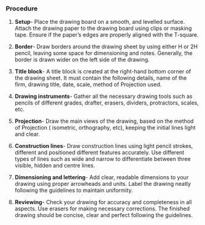 ### Procedure

1. **Setup**-  Place the drawing board on a smooth, and levelled surface. Attach the drawing paper to the drawing board using clips or masking tape. Ensure if the paper’s edges are properly aligned with the T-square.  

2. **Border**- Draw borders around the drawing sheet by using either H or 2H pencil, leaving some space for dimensioning and notes. Generally, the border is drawn wider on the left side of the drawing.   

3. **Title block**- A title block is created at the right-hand bottom corner of the drawing sheet. It must contain the following details, name of the firm, drawing title, date, scale, method of Projection used. 

4. **Drawing instruments**- Gather all the necessary drawing tools such as pencils of different grades, drafter, erasers, dividers, protractors, scales, etc.  

5. **Projection**- Draw the main views of the drawing, based on the method of Projection ( isometric, orthography, etc), keeping the initial lines light and clear. 

6. **Construction lines**- Draw construction lines using light pencil strokes, different and positioned different features accurately. Use different types of lines such as wide and narrow to differentiate between three visible, hidden and centre lines. 

7. **Dimensioning and lettering**- Add clear, readable dimensions to your drawing using proper arrowheads and units. Label the drawing neatly following the guidelines to maintain uniformity. 

8. **Reviewing**-  Check your drawing for accuracy and completeness in all aspects. Use erasers for making necessary corrections. The finished drawing should be concise, clear and perfect following the guidelines.  
